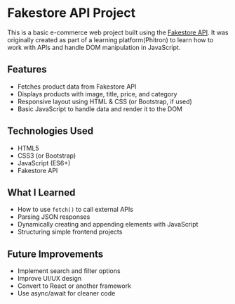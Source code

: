 # Fakestore API Project

This is a basic e-commerce web project built using the [Fakestore API](https://fakestoreapi.com/). It was originally created as part of a learning platform(Phitron) to learn how to work with APIs and handle DOM manipulation in JavaScript.

## Features

- Fetches product data from Fakestore API
- Displays products with image, title, price, and category
- Responsive layout using HTML & CSS (or Bootstrap, if used)
- Basic JavaScript to handle data and render it to the DOM

## Technologies Used

- HTML5
- CSS3 (or Bootstrap)
- JavaScript (ES6+)
- Fakestore API

## What I Learned

- How to use `fetch()` to call external APIs
- Parsing JSON responses
- Dynamically creating and appending elements with JavaScript
- Structuring simple frontend projects

## Future Improvements

- Implement search and filter options
- Improve UI/UX design
- Convert to React or another framework
- Use async/await for cleaner code



